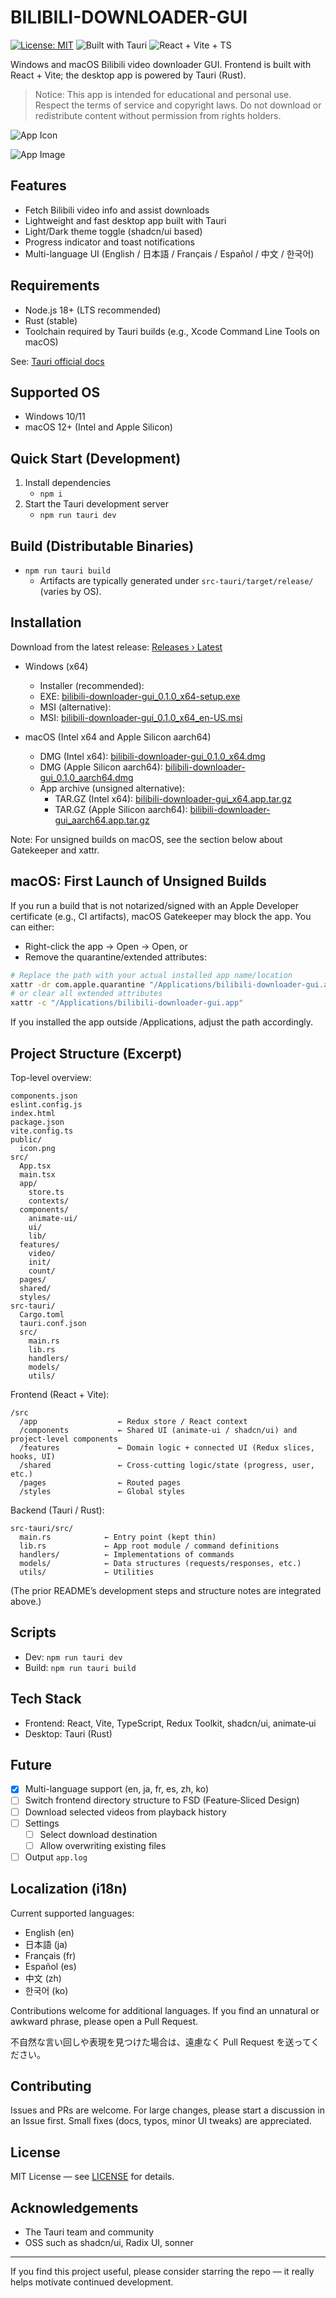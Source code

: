 # BILIBILI-DOWNLOADER-GUI

[![License: MIT](https://img.shields.io/badge/License-MIT-yellow.svg)](LICENSE)
![Built with Tauri](https://img.shields.io/badge/Built%20with-Tauri-24C8DB)
![React + Vite + TS](https://img.shields.io/badge/React%20%2B%20Vite-TypeScript-2ea44f)

Windows and macOS Bilibili video downloader GUI. Frontend is built with React + Vite; the desktop app is powered by Tauri (Rust).

> Notice: This app is intended for educational and personal use. Respect the terms of service and copyright laws. Do not download or redistribute content without permission from rights holders.

![App Icon](public/icon.png)

![App Image](public/app-image_en.png)

## Features

- Fetch Bilibili video info and assist downloads
- Lightweight and fast desktop app built with Tauri
- Light/Dark theme toggle (shadcn/ui based)
- Progress indicator and toast notifications
- Multi-language UI (English / 日本語 / Français / Español / 中文 / 한국어)

## Requirements

- Node.js 18+ (LTS recommended)
- Rust (stable)
- Toolchain required by Tauri builds (e.g., Xcode Command Line Tools on macOS)

See: [Tauri official docs](https://tauri.app/)

## Supported OS

- Windows 10/11
- macOS 12+ (Intel and Apple Silicon)

## Quick Start (Development)

1. Install dependencies
   - `npm i`
2. Start the Tauri development server
   - `npm run tauri dev`

## Build (Distributable Binaries)

- `npm run tauri build`
  - Artifacts are typically generated under `src-tauri/target/release/` (varies by OS).

## Installation

Download from the latest release: [Releases › Latest](https://github.com/j4rviscmd/bilibili-downloader-gui/releases/latest)

- Windows (x64)
  - Installer (recommended):
  - EXE: [bilibili-downloader-gui_0.1.0_x64-setup.exe](https://github.com/j4rviscmd/bilibili-downloader-gui/releases/latest/download/bilibili-downloader-gui_0.1.0_x64-setup.exe)
  - MSI (alternative):
  - MSI: [bilibili-downloader-gui_0.1.0_x64_en-US.msi](https://github.com/j4rviscmd/bilibili-downloader-gui/releases/latest/download/bilibili-downloader-gui_0.1.0_x64_en-US.msi)

- macOS (Intel x64 and Apple Silicon aarch64)
  - DMG (Intel x64): [bilibili-downloader-gui_0.1.0_x64.dmg](https://github.com/j4rviscmd/bilibili-downloader-gui/releases/latest/download/bilibili-downloader-gui_0.1.0_x64.dmg)
  - DMG (Apple Silicon aarch64): [bilibili-downloader-gui_0.1.0_aarch64.dmg](https://github.com/j4rviscmd/bilibili-downloader-gui/releases/latest/download/bilibili-downloader-gui_0.1.0_aarch64.dmg)
  - App archive (unsigned alternative):
    - TAR.GZ (Intel x64): [bilibili-downloader-gui_x64.app.tar.gz](https://github.com/j4rviscmd/bilibili-downloader-gui/releases/latest/download/bilibili-downloader-gui_x64.app.tar.gz)
    - TAR.GZ (Apple Silicon aarch64): [bilibili-downloader-gui_aarch64.app.tar.gz](https://github.com/j4rviscmd/bilibili-downloader-gui/releases/latest/download/bilibili-downloader-gui_aarch64.app.tar.gz)

Note: For unsigned builds on macOS, see the section below about Gatekeeper and xattr.

## macOS: First Launch of Unsigned Builds

If you run a build that is not notarized/signed with an Apple Developer certificate (e.g., CI artifacts), macOS Gatekeeper may block the app. You can either:

- Right-click the app → Open → Open, or
- Remove the quarantine/extended attributes:

```bash
# Replace the path with your actual installed app name/location
xattr -dr com.apple.quarantine "/Applications/bilibili-downloader-gui.app"
# or clear all extended attributes
xattr -c "/Applications/bilibili-downloader-gui.app"
```

If you installed the app outside /Applications, adjust the path accordingly.

## Project Structure (Excerpt)

Top-level overview:

```plain text
components.json
eslint.config.js
index.html
package.json
vite.config.ts
public/
  icon.png
src/
  App.tsx
  main.tsx
  app/
    store.ts
    contexts/
  components/
    animate-ui/
    ui/
    lib/
  features/
    video/
    init/
    count/
  pages/
  shared/
  styles/
src-tauri/
  Cargo.toml
  tauri.conf.json
  src/
    main.rs
    lib.rs
    handlers/
    models/
    utils/
```

Frontend (React + Vite):

```plain text
/src
  /app                  ← Redux store / React context
  /components           ← Shared UI (animate‑ui / shadcn/ui) and project-level components
  /features             ← Domain logic + connected UI (Redux slices, hooks, UI)
  /shared               ← Cross-cutting logic/state (progress, user, etc.)
  /pages                ← Routed pages
  /styles               ← Global styles
```

Backend (Tauri / Rust):

```plain text
src-tauri/src/
  main.rs            ← Entry point (kept thin)
  lib.rs             ← App root module / command definitions
  handlers/          ← Implementations of commands
  models/            ← Data structures (requests/responses, etc.)
  utils/             ← Utilities
```

(The prior README’s development steps and structure notes are integrated above.)

## Scripts

- Dev: `npm run tauri dev`
- Build: `npm run tauri build`

## Tech Stack

- Frontend: React, Vite, TypeScript, Redux Toolkit, shadcn/ui, animate‑ui
- Desktop: Tauri (Rust)

## Future

- [x] Multi-language support (en, ja, fr, es, zh, ko)
- [ ] Switch frontend directory structure to FSD (Feature‑Sliced Design)
- [ ] Download selected videos from playback history
- [ ] Settings
  - [ ] Select download destination
  - [ ] Allow overwriting existing files
- [ ] Output `app.log`

## Localization (i18n)

Current supported languages:

- English (en)
- 日本語 (ja)
- Français (fr)
- Español (es)
- 中文 (zh)
- 한국어 (ko)

Contributions welcome for additional languages. If you find an unnatural or awkward phrase, please open a Pull Request.

不自然な言い回しや表現を見つけた場合は、遠慮なく Pull Request を送ってください。

## Contributing

Issues and PRs are welcome. For large changes, please start a discussion in an Issue first. Small fixes (docs, typos, minor UI tweaks) are appreciated.

## License

MIT License — see [LICENSE](./LICENSE) for details.

## Acknowledgements

- The Tauri team and community
- OSS such as shadcn/ui, Radix UI, sonner

---

If you find this project useful, please consider starring the repo — it really helps motivate continued development.
